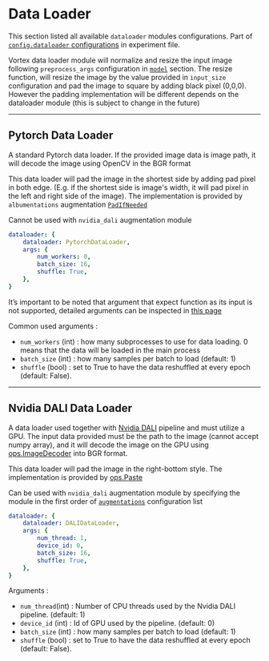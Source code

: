 # Data Loader

This section listed all available `dataloader` modules configurations. Part of [`config.dataloader` configurations](../user-guides/experiment_file_config.md#dataset) in experiment file.

Vortex data loader module will normalize and resize the input image following `preprocess_args` configuration in [`model`](../user-guides/experiment_file_config.md#model) section. The resize function, will resize the image by the value provided in `input_size` configuration and pad the image to square by adding black pixel (0,0,0). However the padding implementation will be different depends on the dataloader module (this is subject to change in the future)

---

## Pytorch Data Loader

A standard Pytorch data loader. If the provided image data is image path, it will decode the image using OpenCV in the BGR format 

This data loader will pad the image in the shortest side by adding pad pixel in both edge. (E.g. if the shortest side is image's width, it will pad pixel in the left and right side of the image). The implementation is provided by `albumentations` augmentation [`PadIfNeeded`](https://albumentations.readthedocs.io/en/latest/api/augmentations.html#albumentations.augmentations.transforms.PadIfNeeded)

Cannot be used with `nvidia_dali` augmentation module

```yaml
dataloader: {
    dataloader: PytorchDataLoader,
    args: {
        num_workers: 0,
        batch_size: 16,
        shuffle: True,
    },
}
```

It’s important to be noted that argument that expect function as its input is not supported, detailed arguments can be inspected in [this page](https://pytorch.org/docs/stable/data.html)

Common used arguments :

- `num_workers` (int) : how many subprocesses to use for data loading. 0 means that the data will be loaded in the main process
- `batch_size` (int) : how many samples per batch to load (default: 1)
- `shuffle` (bool) : set to True to have the data reshuffled at every epoch (default: False).

---

## Nvidia DALI Data Loader

A data loader used together with [Nvidia DALI](https://docs.nvidia.com/deeplearning/dali/user-guide/docs/) pipeline and must utilize a GPU. The input data provided must be the path to the image (cannot accept numpy array), and it will decode the image on the GPU using [ops.ImageDecoder](https://docs.nvidia.com/deeplearning/dali/user-guide/docs/supported_ops.html#nvidia.dali.ops.ImageDecoder) into BGR format.

This data loader will pad the image in the right-bottom style. The implementation is provided by [ops.Paste](https://docs.nvidia.com/deeplearning/dali/user-guide/docs/supported_ops.html#nvidia.dali.ops.Paste)

Can be used with `nvidia_dali` augmentation module by specifying the module in the first order of [`augmentations`](../user-guides/experiment_file_config/#dataset) configuration list

```yaml
dataloader: {
    dataloader: DALIDataLoader,
    args: {
        num_thread: 1,
        device_id: 0,
        batch_size: 16,
        shuffle: True,
    },
}
```

Arguments :

- `num_thread`(int) : Number of CPU threads used by the Nvidia DALI pipeline. (default: 1)
- `device_id` (int) : Id of GPU used by the pipeline. (default: 0)
- `batch_size` (int) : how many samples per batch to load (default: 1)
- `shuffle` (bool) : set to True to have the data reshuffled at every epoch (default: False).
